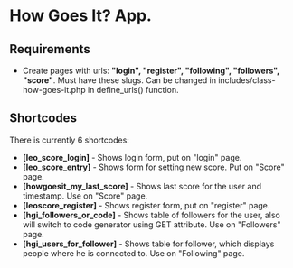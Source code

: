 # How Goes It? App.
## Requirements
* Create pages with urls: **"login", "register", "following", "followers", "score"**. Must have these slugs. Can be changed in includes/class-how-goes-it.php in define_urls() function.

## Shortcodes
There is currently 6 shortcodes:
* **[leo_score_login]** - Shows login form, put on "login" page.
* **[leo_score_entry]** - Shows form for setting new score. Put on "Score" page.
* **[howgoesit_my_last_score]** - Shows last score for the user and timestamp. Use on "Score" page.
* **[leoscore_register]** - Shows register form, put on "register" page.
* **[hgi_followers_or_code]** - Shows table of followers for the user, also will switch to code generator using GET attribute. Use on "Followers" page.
* **[hgi_users_for_follower]** - Shows table for follower, which displays people where he is connected to. Use on "Following" page.
